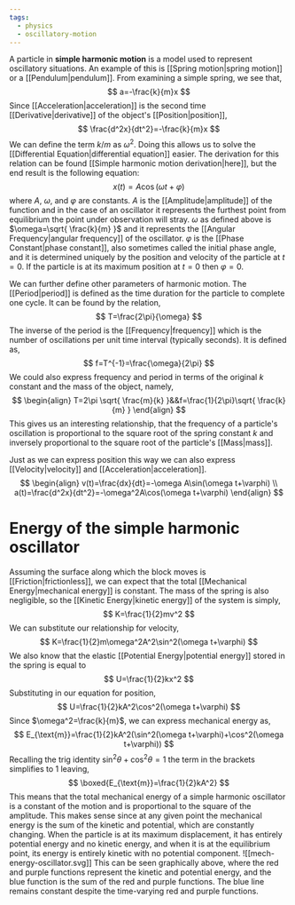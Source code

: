 ```yaml
---
tags:
  - physics
  - oscillatory-motion
---
```

A particle in **simple harmonic motion** is a model used to represent oscillatory situations. An example of this is [[Spring motion|spring motion]] or a [[Pendulum|pendulum]]. From examining a simple spring, we see that,
$$
a=-\frac{k}{m}x
$$
Since [[Acceleration|acceleration]] is the second time [[Derivative|derivative]] of the object's [[Position|position]],
$$
\frac{d^2x}{dt^2}=-\frac{k}{m}x
$$
We can define the term $k/m$ as $\omega^2$. Doing this allows us to solve the [[Differential Equation|differential equation]] easier. The derivation for this relation can be found [[Simple harmonic motion derivation|here]], but the end result is the following equation:
$$
x(t)=A \cos(\omega t+\varphi)
$$
where $A$, $\omega$, and $\varphi$ are constants. $A$ is the [[Amplitude|amplitude]] of the function and in the case of an oscillator it represents the furthest point from equilibrium the point under observation will stray. $\omega$ as defined above is $\omega=\sqrt{ \frac{k}{m} }$ and it represents the [[Angular Frequency|angular frequency]] of the oscillator. $\varphi$ is the [[Phase Constant|phase constant]], also sometimes called the initial phase angle, and it is determined uniquely by the position and velocity of the particle at $t=0$. If the particle is at its maximum position at $t=0$ then $\varphi=0$. 

We can further define other parameters of harmonic motion. The [[Period|period]] is defined as the time duration for the particle to complete one cycle. It can be found by the relation,
$$
T=\frac{2\pi}{\omega}
$$
The inverse of the period is the [[Frequency|frequency]] which is the number of oscillations per unit time interval (typically seconds). It is defined as,
$$
f=T^{-1}=\frac{\omega}{2\pi}
$$
We could also express frequency and period in terms of the original $k$ constant and the mass of the object, namely,
$$
\begin{align}
T=2\pi \sqrt{ \frac{m}{k} }&&f=\frac{1}{2\pi}\sqrt{ \frac{k}{m} }
\end{align}
$$
This gives us an interesting relationship, that the frequency of a particle's oscillation is proportional to the square root of the spring constant $k$ and inversely proportional to the square root of the particle's [[Mass|mass]].

Just as we can express position this way we can also express [[Velocity|velocity]] and [[Acceleration|acceleration]]. 
$$
\begin{align}
v(t)=\frac{dx}{dt}=-\omega A\sin(\omega t+\varphi) \\
a(t)=\frac{d^2x}{dt^2}=-\omega^2A\cos(\omega t+\varphi)
\end{align}
$$
# Energy of the simple harmonic oscillator
Assuming the surface along which the block moves is [[Friction|frictionless]], we can expect that the total [[Mechanical Energy|mechanical energy]] is constant. The mass of the spring is also negligible, so the [[Kinetic Energy|kinetic energy]] of the system is simply,
$$
K=\frac{1}{2}mv^2
$$
We can substitute our relationship for velocity,
$$
K=\frac{1}{2}m\omega^2A^2\sin^2(\omega t+\varphi)
$$
We also know that the elastic [[Potential Energy|potential energy]] stored in the spring is equal to
$$
U=\frac{1}{2}kx^2
$$
Substituting in our equation for position,
$$
U=\frac{1}{2}kA^2\cos^2(\omega t+\varphi)
$$
Since $\omega^2=\frac{k}{m}$, we can express mechanical energy as,
$$
E_{\text{m}}=\frac{1}{2}kA^2(\sin^2(\omega t+\varphi)+\cos^2(\omega t+\varphi))
$$
Recalling the trig identity $\sin^2\theta+\cos^2\theta=1$ the term in the brackets simplifies to $1$ leaving,
$$
\boxed{E_{\text{m}}=\frac{1}{2}kA^2}
$$
This means that the total mechanical energy of a simple harmonic oscillator is a constant of the motion and is proportional to the square of the amplitude. This makes sense since at any given point the mechanical energy is the sum of the kinetic and potential, which  are constantly changing. When the particle is at its maximum displacement, it has entirely potential energy and no kinetic energy, and when it is at the equilibrium point, its energy is entirely kinetic with no potential component.
![[mech-energy-oscillator.svg]]
This can be seen graphically above, where the red and purple functions represent the kinetic and potential energy, and the blue function is the sum of the red and purple functions. The blue line remains constant despite the time-varying red and purple functions.